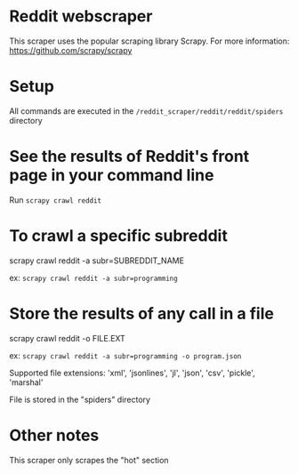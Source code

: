 # Reddit webscraper
This scraper uses the popular scraping library Scrapy. For more information: https://github.com/scrapy/scrapy

# Setup
All commands are executed in the
<code>/reddit_scraper/reddit/reddit/spiders  </code> directory

# See the results of Reddit's front page in your command line
Run <code>scrapy crawl reddit</code>

# To crawl a specific subreddit
scrapy crawl reddit -a subr=SUBREDDIT_NAME

ex: <code>scrapy crawl reddit -a subr=programming</code>

# Store the results of any call in a file
scrapy crawl reddit -o FILE.EXT

ex: <code>scrapy crawl reddit -a subr=programming -o program.json </code>


Supported file extensions: 'xml', 'jsonlines', 'jl', 'json', 'csv', 'pickle', 'marshal'

File is stored in the "spiders" directory


# Other notes
This scraper only scrapes the "hot" section





